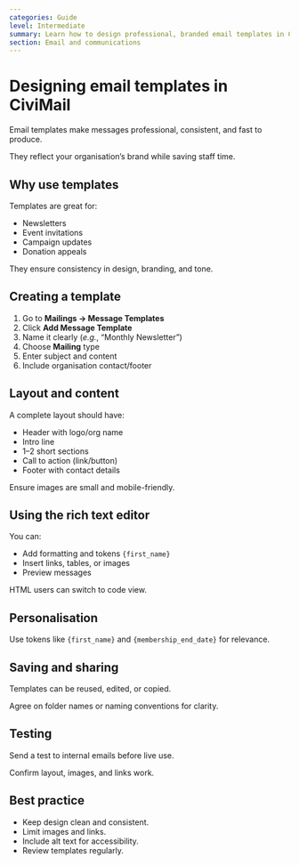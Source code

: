 ```yaml
---
categories: Guide
level: Intermediate
summary: Learn how to design professional, branded email templates in CiviMail so your messages look consistent and engaging.
section: Email and communications
---
```


# Designing email templates in CiviMail

Email templates make messages professional, consistent, and fast to produce.

They reflect your organisation’s brand while saving staff time.

## Why use templates

Templates are great for:

- Newsletters  
- Event invitations  
- Campaign updates  
- Donation appeals  

They ensure consistency in design, branding, and tone.

## Creating a template

1. Go to **Mailings → Message Templates**  
2. Click **Add Message Template**  
3. Name it clearly (*e.g.*, “Monthly Newsletter”)  
4. Choose **Mailing** type  
5. Enter subject and content  
6. Include organisation contact/footer  

## Layout and content

A complete layout should have:

- Header with logo/org name  
- Intro line  
- 1–2 short sections  
- Call to action (link/button)  
- Footer with contact details  

Ensure images are small and mobile-friendly.

## Using the rich text editor

You can:

- Add formatting and tokens `{first_name}`  
- Insert links, tables, or images  
- Preview messages  

HTML users can switch to code view.

## Personalisation

Use tokens like `{first_name}` and `{membership_end_date}` for relevance.

## Saving and sharing

Templates can be reused, edited, or copied.

Agree on folder names or naming conventions for clarity.

## Testing

Send a test to internal emails before live use.

Confirm layout, images, and links work.

## Best practice

- Keep design clean and consistent.  
- Limit images and links.  
- Include alt text for accessibility.  
- Review templates regularly.

